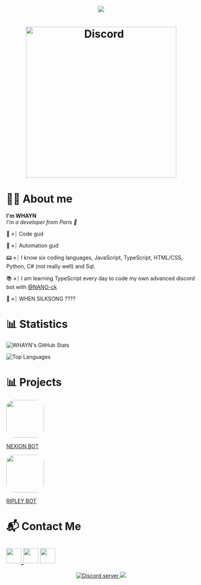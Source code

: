 <p align="center">
<img src="https://komarev.com/ghpvc/?username=whayn&color=000000">
</p>


<h1 align="center"> <img src="https://discord.c99.nl/widget/theme-2/813053611189600307.png" width="400" heigth="85" alt="Discord" /> </h1>


# 👋🏻 About me 
**I'm WHAYN**		
*I'm a developer from Paris 🥖*

💭 »┊ Code gud

🥱 »┊ Automation gud

📟 »┊ I know six coding languages, JavaScript, TypeScript, HTML/CSS, Python, C# (not really well) and Sql.

📚 »┊ I am learning TypeScript every day to code my own advanced discord bot with [@NANO-ck](https://github.com/NANO-ck)

🤨 »┊ WHEN SILKSONG ????

# 📊 Statistics 

![WHAYN's GitHub Stats](https://github-readme-stats.vercel.app/api?username=whayn&count_private=true&show_icons=true&theme=dark)

![Top Languages](https://github-readme-stats.vercel.app/api/top-langs/?username=whayn&theme=dark)

# 📊 Projects

<a href="https://nexion.xyz/">
  <img src="https://cdn.discordapp.com/avatars/819318402232746035/3b1e8f425e915163c40edb97e31ddc54.png?size=4096" width="100" style="border-radius: 20px;">
</a>

<a href="https://nexion.xyz/">NEXION BOT</a>

<a href="https://ripley.link/">
  <img src="https://cdn.discordapp.com/attachments/895004675248635904/1018555861641220116/ripley-logo-min-black.png" width="100" style="border-radius: 20px;">
</a>

<a href="https://ripley.link/">RIPLEY BOT</a>

# 📬 Contact Me
<a href="https://www.whayn.tk/"><img src="https://icons-for-free.com/iconfiles/png/512/webpage+website+icon-1320087271286406322.png" width="40"> </a><a href="https://www.youtube.com/channel/UC6ppcSkydRYS54L63jlHazg/"><img src="https://icons-for-free.com/iconfiles/png/512/round+icon+video+youtube+icon-1320190508546598347.png" width="40"></a> <a href="https://discord.gg/aDq3T9wqHb"><img src="https://cdn0.iconfinder.com/data/icons/free-social-media-set/24/discord-512.png" width="40"></a>
-----

<p align="center"> 
  <a href="https://discord.gg/aDq3T9wqHb"><img src="https://canary.discordapp.com/api/guilds/817811272431173693/embed.png" alt="Discord server">
  <a href="https://github.com/whayn" alt="Latest Commit">
     <img src="https://img.shields.io/github/watchers/whayn/whayn?logo=CBS&style=flat&color=green" /></a>
  </a>
</p>
